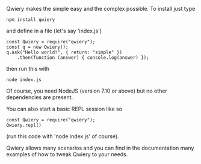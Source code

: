 Qwiery makes the simple easy and the complex possible. To install just type

    npm install qwiery
    
and define in a file (let's say 'index.js')
    
    const Qwiery = require("qwiery");
    const q = new Qwiery();
    q.ask("Hello world!", { return: "simple" })
        .then(function (answer) { console.log(answer) });
    
then run this with
    
    node index.js
    
    
Of course, you need NodeJS (version 7.10 or above) but no other dependencies are present.

You can also start a basic REPL session like so
    
    const Qwiery = require("qwiery");
    Qwiery.repl()

(run this code with 'node index.js' of course).
    
Qwiery allows many scenarios and you can find in the documentation many examples of how to tweak Qwiery to your needs.
     
   